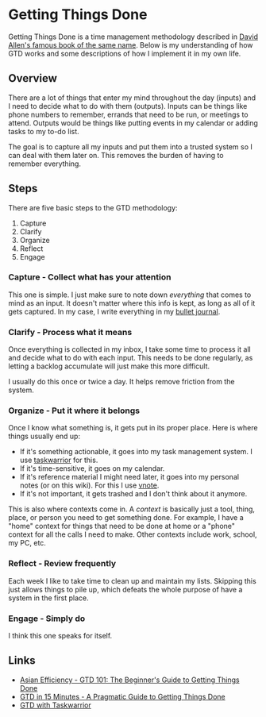 # Getting Things Done

Getting Things Done is a time management methodology described in [David Allen's famous book of the same name](https://gettingthingsdone.com/).
Below is my understanding of how GTD works and some descriptions of how I implement it in my own life.

## Overview

There are a lot of things that enter my mind throughout the day (inputs) and I need to decide what to do with them (outputs).
Inputs can be things like phone numbers to remember, errands that need to be run, or meetings to attend.
Outputs would be things like putting events in my calendar or adding tasks to my to-do list.

The goal is to capture all my inputs and put them into a trusted system so I can deal with them later on. This removes the burden of having to remember everything.

## Steps

There are five basic steps to the GTD methodology:
1. Capture
2. Clarify
3. Organize
4. Reflect
5. Engage

### Capture - Collect what has your attention
This one is simple. I just make sure to note down *everything* that comes to mind as an input. It doesn't matter where this info is kept, as long as all of it gets captured. In my case, I write everything in my [bullet journal](https://bulletjournal.com/).

### Clarify - Process what it means
Once everything is collected in my inbox, I take some time to process it all and decide what to do with each input. This needs to be done regularly, as letting a backlog accumulate will just make this more difficult.

I usually do this once or twice a day. It helps remove friction from the system.

### Organize - Put it where it belongs
Once I know what something is, it gets put in its proper place. Here is where things usually end up:

- If it's something actionable, it goes into my task management system. I use [taskwarrior](https://taskwarrior.org/) for this.
- If it's time-sensitive, it goes on my calendar.
- If it's reference material I might need later, it goes into my personal notes (or on this wiki). For this I use [vnote](https://tamlok.github.io/vnote/en_us/).
- If it's not important, it gets trashed and I don't think about it anymore.

This is also where contexts come in. A *context* is basically just a tool, thing, place, or person you need to get something done.
For example, I have a "home" context for things that need to be done at home or a "phone" context for all the calls I need to make. Other contexts include work, school, my PC, etc.

### Reflect - Review frequently
Each week I like to take time to clean up and maintain my lists.
Skipping this just allows things to pile up, which defeats the whole purpose of have a system in the first place.

### Engage - Simply do
I think this one speaks for itself.

## Links

- [Asian Efficiency - GTD 101: The Beginner's Guide to Getting Things Done](http://www.asianefficiency.com/task-management/gtd-intro/)
- [GTD in 15 Minutes - A Pragmatic Guide to Getting Things Done](https://hamberg.no/gtd)
- [GTD with Taskwarrior](https://cs-syd.eu/posts/2015-06-14-gtd-with-taskwarrior-part-1-intro)